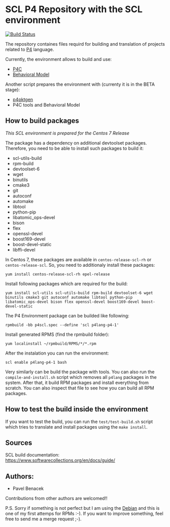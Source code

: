 # SCL P4 Repository with the SCL environment

[![Build Status](https://travis-ci.com/benycze/centos-p4-scl.svg?branch=master)](https://travis-ci.com/benycze/centos-p4-scl)
  
The repository containes files requird for building and translation of projects related to [P4](https://github.com/p4lang) language.

Currently, the environment allows to build and use:
* [P4C](https://github.com/p4lang/p4c)  
* [Behavioral Model](https://github.com/p4lang/behavioral-model)

Another script prepares the environment with (currenty it is in the BETA stage):
* [p4pktgen](https://github.com/p4pktgen/p4pktgen)
* P4C tools and Behavioral Model

## How to build packages

*This SCL environment is prepared for the Centos 7 Release*

The package has a dependency on additional devtoolset packages. Therefore, you need to be able to install such packages to build it:
* scl-utils-build 
* rpm-build
* devtoolset-6
* wget 
* binutils 
* cmake3
* git 
* autoconf 
* automake 
* libtool
* python-pip
* libatomic_ops-devel
* bison
* flex
* openssl-devel
* boost169-devel
* boost-devel-static
* libffi-devel

In Centos 7, these packages are available in `centos-release-scl-rh` or `centos-release-scl`. So, you need to additionaly install these
packages:

```
yum install centos-release-scl-rh epel-release
```

Install following packages which are required for the build:

```
yum install scl-utils scl-utils-build rpm-build devtoolset-6 wget binutils cmake3 git autoconf automake libtool python-pip libatomic_ops-devel bison flex openssl-devel boost169-devel boost-devel-static
```

The P4 Environment package can be builded like following:


```
rpmbuild -bb p4scl.spec --define 'scl p4lang-p4-1'
```

Install generated RPMS (find the rpmbuild folder):

```
yum localinstall ~/rpmbuild/RPMS/*/*.rpm
```

After the instalation you can run the environment:

```
scl enable p4lang-p4-1 bash
```

Very similarly can be build the package with tools. You can also run the `compile-and-install.sh` script which removes all `p4lang` packages in the system. After that, it build RPM packages and install everything from scratch. You can also inspect that file to see how you can build all RPM packages.

## How to test the build inside the environment

If you want to test the build, you can run the `test/test-build.sh` script which tries to translate and install packages using the `make install`. 

##

## Sources

SCL build documentation: https://www.softwarecollections.org/en/docs/guide/

## Authors:

* Pavel Benacek 

Contributions from other authors are welcomed!!

P.S. Sorry if something is not perfect but I am using the [Debian](https://www.debian.org) and this is one of my first attemps for RPMs :-). If you want to improve something, feel free to send me a merge request ;-).

